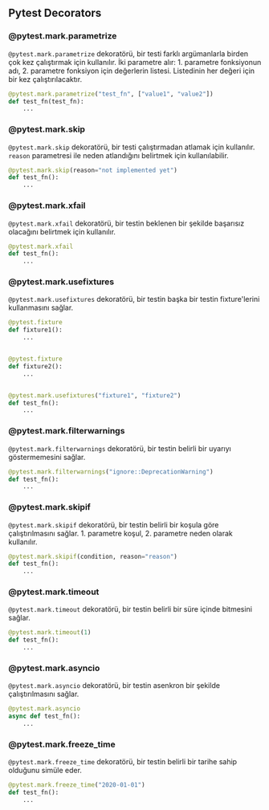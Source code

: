 ## Pytest Decorators

### @pytest.mark.parametrize

`@pytest.mark.parametrize` dekoratörü, bir testi farklı argümanlarla birden çok kez çalıştırmak için kullanılır. İki
parametre alır: 1. parametre fonksiyonun adı, 2. parametre fonksiyon için değerlerin listesi. Listedinin her değeri için
bir kez çalıştırılacaktır.

```python
@pytest.mark.parametrize("test_fn", ["value1", "value2"])
def test_fn(test_fn):
    ...
```

### @pytest.mark.skip

`@pytest.mark.skip` dekoratörü, bir testi çalıştırmadan atlamak için kullanılır. `reason` parametresi ile neden
atlandığını belirtmek için kullanılabilir.

```python
@pytest.mark.skip(reason="not implemented yet")
def test_fn():
    ...
```

### @pytest.mark.xfail

`@pytest.mark.xfail` dekoratörü, bir testin beklenen bir şekilde başarısız olacağını belirtmek için kullanılır.

```python
@pytest.mark.xfail
def test_fn():
    ...
```

### @pytest.mark.usefixtures

`@pytest.mark.usefixtures` dekoratörü, bir testin başka bir testin fixture'lerini kullanmasını sağlar.

```python
@pytest.fixture
def fixture1():
    ...


@pytest.fixture
def fixture2():
    ...


@pytest.mark.usefixtures("fixture1", "fixture2")
def test_fn():
    ...
```

### @pytest.mark.filterwarnings

`@pytest.mark.filterwarnings` dekoratörü, bir testin belirli bir uyarıyı göstermemesini sağlar.

```python
@pytest.mark.filterwarnings("ignore::DeprecationWarning")
def test_fn():
    ...
```

### @pytest.mark.skipif

`@pytest.mark.skipif` dekoratörü, bir testin belirli bir koşula göre çalıştırılmasını sağlar. 1. parametre koşul, 2.
parametre neden olarak kullanılır.

```python
@pytest.mark.skipif(condition, reason="reason")
def test_fn():
    ...
```

### @pytest.mark.timeout

`@pytest.mark.timeout` dekoratörü, bir testin belirli bir süre içinde bitmesini sağlar.

```python
@pytest.mark.timeout(1)
def test_fn():
    ...
```

### @pytest.mark.asyncio

`@pytest.mark.asyncio` dekoratörü, bir testin asenkron bir şekilde çalıştırılmasını sağlar.

```python
@pytest.mark.asyncio
async def test_fn():
    ...
```

### @pytest.mark.freeze_time

`@pytest.mark.freeze_time` dekoratörü, bir testin belirli bir tarihe sahip olduğunu simüle eder.

```python
@pytest.mark.freeze_time("2020-01-01")
def test_fn():
    ...
```
